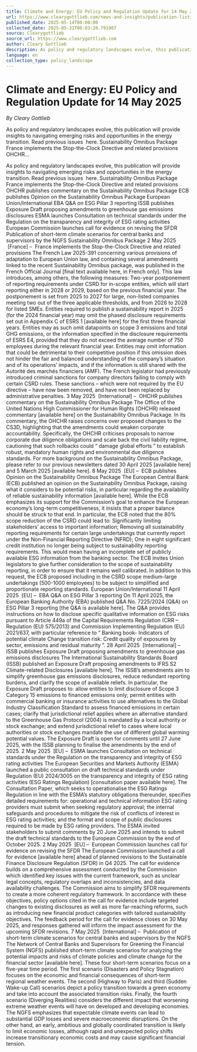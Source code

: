 ```yaml
---
title: Climate and Energy: EU Policy and Regulation Update for 14 May 2025
url: https://www.clearygottlieb.com/news-and-insights/publication-listing/climate-energy-eu-policy-regulation-update-2025-05-14
published_date: 2025-05-14T00:00:00
collected_date: 2025-05-31T08:03:20.791967
source: Clearygottlieb
source_url: https://www.clearygottlieb.com
author: Cleary Gottlieb
description: As policy and regulatory landscapes evolve, this publication will provide insights to navigating emerging risks and opportunities in the energy transition. Read previous issues  here. Sustainability Omnibus Package France implements the Stop-the-Clock Directive and related provisions OHCHR...
language: en
collection_type: policy_landscape
---
```


# Climate and Energy: EU Policy and Regulation Update for 14 May 2025

*By Cleary Gottlieb*

As policy and regulatory landscapes evolve, this publication will provide insights to navigating emerging risks and opportunities in the energy transition. Read previous issues  here. Sustainability Omnibus Package France implements the Stop-the-Clock Directive and related provisions OHCHR...

As policy and regulatory landscapes evolve, this publication will provide insights to navigating emerging risks and opportunities in the energy transition. Read previous issues  here. Sustainability Omnibus Package France implements the Stop-the-Clock Directive and related provisions OHCHR publishes commentary on the Sustainability Omnibus Package ECB publishes Opinion on the Sustainability Omnibus Package European Union/International EBA Q&amp;A on ESG Pillar 3 reporting ISSB publishes Exposure Draft proposing amendments to greenhouse gas emissions disclosures ESMA launches Consultation on technical standards under the Regulation on the transparency and integrity of ESG rating activities European Commission launches call for evidence on revising the SFDR Publication of short-term climate scenarios for central banks and supervisors by the NGFS Sustainability Omnibus Package 2 May 2025  [France] –  France implements the Stop-the-Clock Directive and related provisions The French Law 2025-391 concerning various provisions of adaptation to European Union law, and containing several amendments linked to the recent Sustainability Omnibus package, was published in the French Official Journal [final text available here, in French only]. This law introduces, among others, the following measures: Two-year postponement of reporting requirements under CSRD for in-scope entities, which will start reporting either in 2028 or 2029, based on the previous financial year. The postponement is set from 2025 to 2027 for large, non-listed companies meeting two out of the three applicable thresholds, and from 2026 to 2028 for listed SMEs. Entities required to publish a sustainability report in 2025 (for the 2024 financial year) may omit the phased disclosure requirements set out in Appendix C of ESRS 1 [available here] for the first three financial years. Entities may as such omit datapoints on scope 3 emissions and total GHG emissions, or the information specified in the disclosure requirements of ESRS E4, provided that they do not exceed the average number of 750 employees during the relevant financial year. Entities may omit information that could be detrimental to their competitive position if this omission does not hinder the fair and balanced understanding of the company’s situation and of its operations’ impacts, and if the information is still shared with the Autorité des marchés financiers (AMF). The French legislator had previously introduced criminal sanctions for company directors failing to comply with certain CSRD rules. These sanctions – which were not required by the EU directive – have now been removed, and have not been replaced by administrative penalties. 3 May 2025  [International] –  OHCHR publishes commentary on the Sustainability Omnibus Package The Office of the United Nations High Commissioner for Human Rights (OHCHR) released commentary [available here] on the Sustainability Omnibus Package. In its commentary, the OHCHR raises concerns over proposed changes to the CS3D, highlighting that the amendments could weaken corporate accountability. Specifically, the OHCHR criticises proposals to narrow corporate due diligence obligations and scale back the civil liability regime, cautioning that such rollbacks could “ damage global efforts ” to establish robust, mandatory human rights and environmental due diligence standards. For more background on the Sustainability Omnibus Package, please refer to our previous newsletters dated 30 April 2025 [available here] and 5 March 2025 [available here]. 8 May 2025  [EU] –  ECB publishes Opinion on the Sustainability Omnibus Package The European Central Bank (ECB) published an opinion on the Sustainability Omnibus Package, raising what it considers to be potential risks, in particular regarding the availability of reliable sustainability information [available here]. While the ECB emphasizes its support for the Commission’s goal to enhance the European economy’s long-term competitiveness, it insists that a proper balance should be struck to that end. In particular, the ECB noted that the 80% scope reduction of the CSRD could lead to: Significantly limiting stakeholders’ access to important information; Removing all sustainability reporting requirements for certain large undertakings that currently report under the Non-Financial Reporting Directive (NFRD); One in eight significant credit institution no longer being subject to sustainability reporting requirements. This would mean having an incomplete set of publicly available ESG information from the banking sector. The ECB invites Union legislators to give further consideration to the scope of sustainability reporting, in order to ensure that it remains well calibrated. In addition to this request, the ECB proposed including in the CSRD scope medium-large undertakings (500-1000 employees) to be subject to simplified and proportionate reporting standards. European Union/International 11 April 2025  [EU] –  EBA Q&amp;A on ESG Pillar 3 reporting On 11 April 2025, the European Banking Authority (EBA) published Q&amp;A No. 7225/2024 (Q&amp;A) on ESG Pillar 3 reporting [the Q&amp;A is available here]. The Q&amp;A provides instructions on how to disclose specific qualitative information on ESG risks pursuant to Article 449a of the Capital Requirements Regulation (CRR – Regulation (EU) 575/2013) and Commission Implementing Regulation (EU) 2021/637, with particular reference to “ Banking book- Indicators of potential climate Change transition risk: Credit quality of exposures by sector, emissions and residual maturity ”. 28 April 2025  [International] –  ISSB publishes Exposure Draft proposing amendments to greenhouse gas emissions disclosures The International Sustainability Standards Board (ISSB) published an Exposure Draft proposing amendments to IFRS S2 Climate-related Disclosures [available here]. The ISSB’s amendments aim to simplify greenhouse gas emissions disclosures, reduce redundant reporting burdens, and clarify the scope of available reliefs. In particular, the Exposure Draft proposes to: allow entities to limit disclosure of Scope 3 Category 15 emissions to financed emissions only; permit entities with commercial banking or insurance activities to use alternatives to the Global Industry Classification Standard to assess financed emissions in certain cases; clarify that jurisdictional relief applies where an alternative standard to the Greenhouse Gas Protocol (2004) is mandated by a local authority or stock exchange; and extend jurisdictional relief to cases where local authorities or stock exchanges mandate the use of different global warming potential values. The Exposure Draft is open for comments until 27 June 2025, with the ISSB planning to finalise the amendments by the end of 2025. 2 May 2025  [EU] –  ESMA launches Consultation on technical standards under the Regulation on the transparency and integrity of ESG rating activities The European Securities and Markets Authority (ESMA) launched a public consultation on draft technical standards under Regulation (EU) 2024/3005 on the transparency and integrity of ESG rating activities (ESG Ratings Regulation) [consultation paper available here]. The Consultation Paper, which seeks to operationalise the ESG Ratings Regulation in line with the ESMA’s statutory obligations thereunder, specifies detailed requirements for: operational and technical information ESG rating providers must submit when seeking regulatory approval; the internal safeguards and procedures to mitigate the risk of conflicts of interest in ESG rating activities; and the format and scope of public disclosures required to be made by ESG rating providers. The ESMA invited stakeholders to submit comments by 20 June 2025 and intends to submit the draft technical standards to the European Commission by the end of October 2025. 2 May 2025  [EU] –  European Commission launches call for evidence on revising the SFDR The European Commission launched a call for evidence [available here] ahead of planned revisions to the Sustainable Finance Disclosure Regulation (SFDR) in Q4 2025. The call for evidence builds on a comprehensive assessment conducted by the Commission which identified key issues with the current framework, such as unclear legal concepts, regulatory overlaps and inconsistencies, and data availability challenges. The Commission aims to simplify SFDR requirements to create a more coherent regulatory framework. In accordance with these objectives, policy options cited in the call for evidence include targeted changes to existing disclosures as well as more far-reaching reforms, such as introducing new financial product categories with tailored sustainability objectives. The feedback period for the call for evidence closes on 30 May 2025, and responses gathered will inform the impact assessment for the upcoming SFDR revisions. 7 May 2025  [International] –  Publication of short-term climate scenarios for central banks and supervisors by the NGFS The Network of Central Banks and Supervisors for Greening the Financial System (NGFS) published short-term climate scenarios for analyzing the potential impacts and risks of climate policies and climate change for the financial sector [available here]. These four short-term scenarios focus on a five-year time period. The first scenario (Disasters and Policy Stagnation) focuses on the economic and financial consequences of short-term regional weather events. The second (Highway to Paris) and third (Sudden Wake-up Call) scenarios depict a policy transition towards a green economy and take into account the associated transition risks. Finally, the fourth scenario (Diverging Realities) considers the different impact that worsening extreme weather events will have on developed and developing economies. The NGFS emphasizes that expectable climate events can lead to substantial GDP losses and severe macroeconomic disruptions. On the other hand, an early, ambitious and globally coordinated transition is likely to limit economic losses, although rapid and unexpected policy shifts increase transitionary economic costs and may cause significant financial tension.